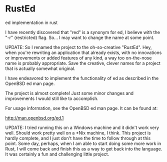 # RustEd
ed implementation in rust

I have recently discovered that "red" is a synonym for ed, I believe with
the "-r" (restricted) flag. So... I may want to change the name at some
point.

UPDATE: So I renamed the project to the oh-so-creative "RustEd". Hey, when
you're rewriting an application that already exists, with no innovations
or improvements or added features of any kind, a way too on-the-nose
name is probably appropriate. Save the creative, clever names for a
project that is actually somewhat original.

I have endeavored to implement the functionality of ed as described in the
OpenBSD ed man page.

The project is almost complete! Just some minor changes and improvements
I would still like to accomplish.

For usage information, see the OpenBSD ed man page. It can be found at:

  http://man.openbsd.org/ed.1

UPDATE: I tried running this on a Windows machine and it didn't work very
well. Should work pretty well on a \*Nix machine, I think.
This project is hardly complete, and I just don't have the time to follow
through at this point. Some day, perhaps, when I am able to start doing
some more work in Rust, I will come back and finish this as a way to get
back into the language. It was certainly a fun and challenging little
project.
